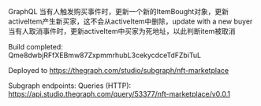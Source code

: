 GraphQL 
当有人触发购买事件时，更新一个新的ItemBought对象，更新activeItem产生新买家，这不会从activeItem中删除，update with a new buyer
当有人取消事件时，更新activeItem中买家为死地址，以此判断item被取消

Build completed: Qme8dwbjRFfXEBmw87ZxpmmrhubL3cekycdceTdFZbiTuL

Deployed to https://thegraph.com/studio/subgraph/nft-marketplace

Subgraph endpoints:
Queries (HTTP):     https://api.studio.thegraph.com/query/53377/nft-marketplace/v0.0.1

